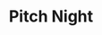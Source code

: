 ---
title: "Pitch Night"
event-name: "Pitch Night"
event-date: "2022-10-14"
event-time: "6:00 ~ 7:00 PM"
event-location: "Zoom (https://ucr.zoom.us/j/95396716531)"
event-bg-img: "img/events/pitch_night_bg.jpg"
event-description: "
  Interested in starting or joining a game project? Come on over to Pitch Night! Pitch Night is the time where game devs get to pitch their game project ideas and recruit interested members into their teams. Check out new or recurring projects, and befriend fellow devs! <br>
  The requirements for pitching are listed in the events channel. The Zoom link will be made public on Discord 20 minutes prior to the start of Pitch Night.<br><br><br>
  "

---